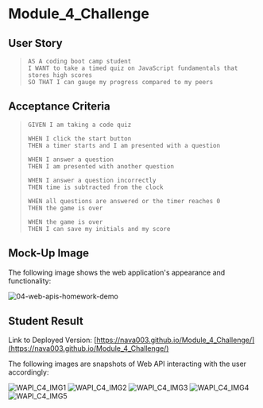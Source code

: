 # Module_4_Challenge

## User Story

> `AS A coding boot camp student`  
> `I WANT to take a timed quiz on JavaScript fundamentals that stores high scores`  
> `SO THAT I can gauge my progress compared to my peers`

## Acceptance Criteria

> `GIVEN I am taking a code quiz`
>
> `WHEN I click the start button`  
> `THEN a timer starts and I am presented with a question`
>
> `WHEN I answer a question`  
> `THEN I am presented with another question`
> 
> `WHEN I answer a question incorrectly`  
> `THEN time is subtracted from the clock`
>
> `WHEN all questions are answered or the timer reaches 0`  
> `THEN the game is over`
>
> `WHEN the game is over`  
> `THEN I can save my initials and my score`

## Mock-Up Image

The following image shows the web application's appearance and functionality:  
  
![04-web-apis-homework-demo](https://github.com/nava003/Module_4_Challenge/assets/32070635/3108de63-25d7-4a7a-ab69-956dd4551af3)

## Student Result

Link to Deployed Version:  [https://nava003.github.io/Module_4_Challenge/](https://nava003.github.io/Module_4_Challenge/)
  
The following images are snapshots of Web API interacting with the user accordingly:  
  

![WAPI_C4_IMG1](https://github.com/nava003/Module_4_Challenge/assets/32070635/f500ec83-87d4-491f-a9c6-6c0c9de42dff)
![WAPI_C4_IMG2](https://github.com/nava003/Module_4_Challenge/assets/32070635/d4f6a251-2ebf-4443-93e4-7eb02ba29ed4)
![WAPI_C4_IMG3](https://github.com/nava003/Module_4_Challenge/assets/32070635/be345a6a-1801-4375-be95-81b4bd574f32)
![WAPI_C4_IMG4](https://github.com/nava003/Module_4_Challenge/assets/32070635/d1096e7c-93ba-4bce-b968-5c5da393e973)
![WAPI_C4_IMG5](https://github.com/nava003/Module_4_Challenge/assets/32070635/0c351a74-60ed-4021-85cb-b9528b858dc1)
